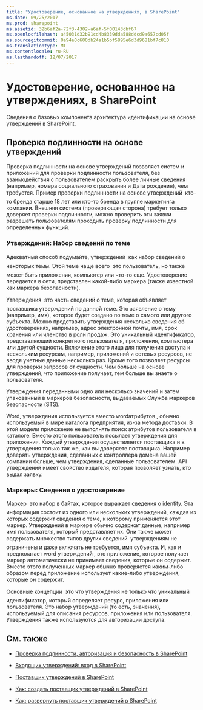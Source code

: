```yaml
---
title: "Удостоверение, основанное на утверждениях, в SharePoint"
ms.date: 09/25/2017
ms.prod: sharepoint
ms.assetid: 32b6af2a-72f3-4302-a6af-5f00143cbf67
ms.openlocfilehash: a45031d32b91cd4b8339dda588ddcd9a657cd05f
ms.sourcegitcommit: 0a94e0c600db24a1b5bf5895e6d3d9681bf7c810
ms.translationtype: MT
ms.contentlocale: ru-RU
ms.lasthandoff: 12/07/2017
---
```

# <a name="claims-based-identity-in-sharepoint"></a>Удостоверение, основанное на утверждениях, в SharePoint
Сведения о базовых компонента архитектура идентификации на основе утверждений в SharePoint.
## <a name="claims-based-authentication"></a>Проверка подлинности на основе утверждений

Проверка подлинности на основе утверждений позволяет систем и приложений для проверки подлинности пользователя, без взаимодействия с пользователем раскрыть более личные сведения (например, номера социального страхования и Дата рождения), чем требуется. Пример проверки подлинности на основе утверждений  кто-то бренда старше 18 лет или кто-то бренда в группе маркетинга компании. Внешняя система (проверяющая сторона) требует только доверяет проверки подлинности, можно проверить эти заявки разрешать пользователям проходить проверку подлинности для определенных функций.
  
    
    

### <a name="claims-a-set-of-information-about-a-subject"></a>Утверждений: Набор сведений по теме

Адекватный способ подумайте, утверждений  как набор сведений о некоторых темы. Этой теме чаще всего  это пользователь, но также может быть приложения, компьютер или что-то еще. Удостоверение передается в сети, представлен какой-либо маркера (также известной как маркера безопасности). 
  
    
    
Утверждения  это часть сведений о теме, которая объявляет поставщика утверждений по данной теме. Это заявление о тему (например, имя), которое будет создано по теме о самого или другого субъекта. Можно представить утверждения несколько сведения об удостоверениях, например, адрес электронной почты, имя, срок хранения или членство в роли продаж. Это уникальный идентификатор, представляющий конкретного пользователя, приложения, компьютера или другой сущности. Включение этого лица для получения доступа к нескольким ресурсам, например, приложений и сетевых ресурсов, не вводя учетные данные несколько раз. Кроме того позволяет ресурсы для проверки запросов от сущности. Чем больше на основе утверждений, что приложение получает, тем больше вы знаете о пользователя.
  
    
    
Утверждения переданными одно или несколько значений и затем упакованный в маркеров безопасности, выдаваемых Служба маркеров безопасности (STS).
  
    
    
Word, утверждения используется вместо wordатрибутов , обычно используемый в мире каталога предприятия, из-за метода доставки. В этой модели приложение не выполнять поиск атрибутов пользователя в каталоге. Вместо этого пользователь посылает утверждения для приложения. Каждый утверждения осуществляется поставщика и в утверждения только так же, как вы доверяете поставщика. Например доверять утверждения, сделанных с контроллера домена вашей компании больше, чем утверждения, сделанные пользователем. API утверждений имеет свойство издателя, которая позволяет узнать, кто выдал заявку.
  
    
    

### <a name="tokens-information-about-an-identity"></a>Маркеры: Сведения о удостоверение

Маркер  это набор в байтах, которое выражает сведения о identity. Эта информация состоит из одного или нескольких утверждений, каждая из которых содержит сведения о теме, к которому применяется этот маркер. Утверждений в маркере обычно содержат данные, например имя пользователя, который представляет их. Они также может содержать множество типов других сведений  утверждениям не ограничены и даже включать не требуется, имя субъекта. И, как и предполагает word утверждений , это приложение, которое получает маркер автоматически не принимает сведения, которые он содержит. Вместо этого полученных маркер обычно проверяется каким-либо образом перед приложение использует какие-либо утверждения, которые он содержит.
  
    
    
Основные концепции  это что утверждения не только что уникальный идентификатор, который определяет ресурс, приложения или пользователя. Это набор утверждений (то есть, значения), используемый для описания ресурсов, приложения или пользователя. Утверждения также используются для авторизации доступа.
  
    
    

## <a name="see-also"></a>См. также
<a name="SP15_RoleInheritance_AdditionalResources"> </a>


-  [Проверка подлинности, авторизация и безопасность в SharePoint](authentication-authorization-and-security-in-sharepoint.md)
    
  
-  [Входящих утверждений: вход в SharePoint](incoming-claims-signing-into-sharepoint.md)
    
  
-  [Поставщик утверждений в SharePoint](claims-provider-in-sharepoint.md)
    
  
-  [Как: создать поставщик утверждений в SharePoint](how-to-create-a-claims-provider-in-sharepoint.md)
    
  
-  [Как: развернуть поставщик утверждений в SharePoint](how-to-deploy-a-claims-provider-in-sharepoint.md)
    
  

